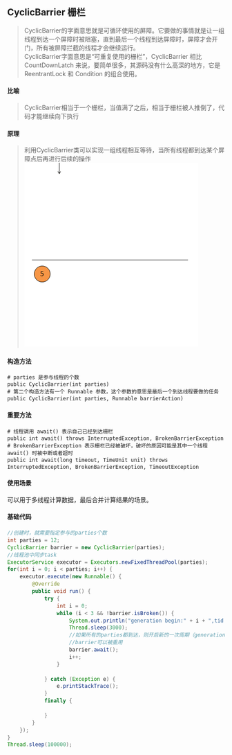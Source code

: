 ## CyclicBarrier 栅栏
> CyclicBarrier的字面意思就是可循环使用的屏障。它要做的事情就是让一组线程到达一个屏障时被阻塞，直到最后一个线程到达屏障时，屏障才会开门，所有被屏障拦截的线程才会继续运行。<br>
> CyclicBarrier字面意思是“可重复使用的栅栏”，CyclicBarrier 相比 CountDownLatch 来说，要简单很多，其源码没有什么高深的地方，它是 ReentrantLock 和 Condition 的组合使用。

#### 比喻
> CyclicBarrier相当于一个栅栏，当值满了之后，相当于栅栏被人推倒了，代码才能继续向下执行

#### 原理
> 利用CyclicBarrier类可以实现一组线程相互等待，当所有线程都到达某个屏障点后再进行后续的操作
![multithreading-cyclicbarrier内部实现原理.gif](../resource/multithreading/multithreading-cyclicbarrier内部实现原理.gif)

#### 构造方法
```shell
# parties 是参与线程的个数
public CyclicBarrier(int parties)
# 第二个构造方法有一个 Runnable 参数，这个参数的意思是最后一个到达线程要做的任务
public CyclicBarrier(int parties, Runnable barrierAction)
```
#### 重要方法
```shell
# 线程调用 await() 表示自己已经到达栅栏
public int await() throws InterruptedException, BrokenBarrierException
# BrokenBarrierException 表示栅栏已经被破坏，破坏的原因可能是其中一个线程 await() 时被中断或者超时
public int await(long timeout, TimeUnit unit) throws InterruptedException, BrokenBarrierException, TimeoutException
```

#### 使用场景
可以用于多线程计算数据，最后合并计算结果的场景。

#### 基础代码
```java
//创建时，就需要指定参与的parties个数  
int parties = 12;  
CyclicBarrier barrier = new CyclicBarrier(parties);  
//线程池中同步task  
ExecutorService executor = Executors.newFixedThreadPool(parties);  
for(int i = 0; i < parties; i++) {  
    executor.execute(new Runnable() {  
        @Override  
        public void run() {  
            try {  
                int i = 0;  
                while (i < 3 && !barrier.isBroken()) {  
                    System.out.println("generation begin:" + i + ",tid:" + Thread.currentThread().getId());  
                    Thread.sleep(3000);  
                    //如果所有的parties都到达，则开启新的一次周期（generation）  
                    //barrier可以被重用  
                    barrier.await();  
                    i++;  
                }  
  
            } catch (Exception e) {  
                e.printStackTrace();  
            }  
            finally {  
  
            }  
        }  
    });  
}  
Thread.sleep(100000);  
```